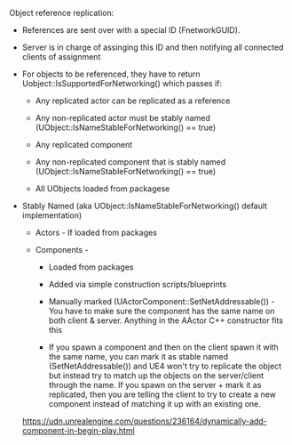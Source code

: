 Object reference replication:

- References are sent over with a special ID (FnetworkGUID).

- Server is in charge of assinging this ID and then notifying all connected clients of assignment


- For objects to be referenced, they have to return Uobject::IsSupportedForNetworking() which passes if:

  - Any replicated actor can be replicated as a reference

  - Any non-replicated actor must be stably named (UObject::IsNameStableForNetworking() == true)

  - Any replicated component

  - Any non-replicated component that is stably named (UObject::IsNameStableForNetworking() == true)

  - All UObjects loaded from packagese


- Stably Named (aka UObject::IsNameStableForNetworking() default implementation)

  - Actors - If loaded from packages

  - Components -

    - Loaded from packages

    - Added via simple construction scripts/blueprints

    - Manually marked (UActorComponent::SetNetAddressable()) - You have to make sure the component has the same name on both client & server. Anything in the AActor C++ constructor fits this

    - If you spawn a component and then on the client spawn it with the same name, you can mark it as stable named (SetNetAddressable()) and UE4 won't try to replicate the object but instead try to match up the objects on the server/client through the name. If you spawn on the server + mark it as replicated, then you are telling the client to try to create a new component instead of matching it up with an existing one.

  <https://udn.unrealengine.com/questions/236164/dynamically-add-component-in-begin-play.html>
